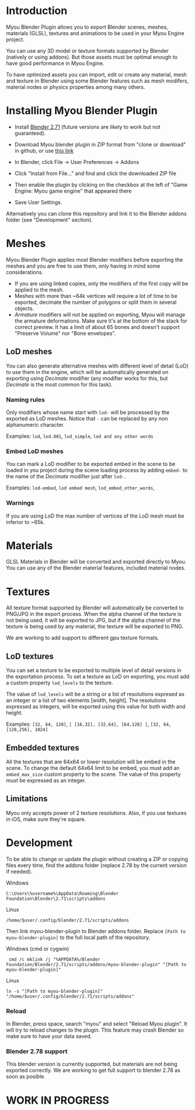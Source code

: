 # Introduction
Myou Blender Plugin allows you to export Blender scenes, meshes, materials (GLSL), textures and animations to be used in your Myou Engine project.

You can use any 3D model or texture formats supported by Blender (natively or using addons). But those assets must be optimal enough to have good performance in Myou Engine.

To have optimized assets you can import, edit or create any material, mesh and texture in Blender using some Blender features such as mesh modifers,  material nodes or physics properties among many others.

# Installing Myou Blender Plugin

- Install [Blender 2.71](http://download.blender.org/release/Blender2.71/) (future versions are likely to work but not guaranteed).

- Download Myou blender plugin in ZIP format from "clone or download" in github, or use [this link](https://github.com/myou-engine/myou-blender-plugin/archive/master.zip)

- In Blender, click File -> User Preferences -> Addons

- Click "Install from File..." and find and click the downloaded ZIP file

- Then enable the plugin by clicking on the checkbox at the left of "Game Engine: Myou game engine" that appeared there

- Save User Settings.

Alternatively you can clone this repository and link it to the Blender addons folder (see "Development" section).

# Meshes

Myou Blender Plugin applies most Blender modifiers before exporting the meshes and you are free to use them, only having in mind some considerations.

 - If you are using linked copies, only the modifiers of the first copy will be applied to the mesh.
 - Meshes with more than ~64k vertices will require a lot of time to be exported, decimate the number of polygons or split them in several objects.
 - _Armature_ modifiers will not be applied on exporting, Myou will manage the armature deformations. Make sure it's at the bottom of the stack for correct preview. It has a limit of about 65 bones and doesn't support "Preserve Volume" nor "Bone envelopes".

## LoD meshes
You can also generate alternative meshes with different level of detail (LoD) to use them in the engine, which will be automatically generated on exporting using _Decimate_ modifier (any modifier works for this, but _Decimate_ is the most common for this task).

### Naming rules
Only modifiers whose name start with `lod-` will be processed by the exported as LoD meshes. Notice that `-` can be replaced by any non alphanumeric character.

Examples: `lod`, `lod.001`, `lod_simple`, `lod and any other words`

### Embed LoD meshes
You can mark a LoD modifier to be exported embed in the scene to be loaded in you project during the scene loading process by adding `embed-` to the name of the _Decimate_ modifier just after `lod-`.

Examples: `lod-embed`, `lod embed mesh`, `lod_embed_other_words`,

### Warnings
If you are using LoD the max number of vertices of the LoD mesh must be inferior to ~65k.

# Materials
GLSL Materials in Blender will be converted and exported directly to Myou. You can use any of the Blender material features, included material nodes.

# Textures
All texture format supported by Blender will automatically be converted to PNG/JPG in the export process. When the alpha channel of the texture is not being used, it will be exported to JPG, but if the alpha channel of the texture is being used by any material, the texture will be exported to PNG.

We are working to add support to different gpu texture formats.

## LoD textures
You can set a texture to be exported to multiple level of detail versions in the exportation process.
To set a texture as LoD on exporting, you must add a custom property `lod_levels` to the texture.

The value of `lod_levels` will be a string or a list of resolutions expresed as an integer or a list of two elements [width, height]. The resolutions expressed as integers, will be exported using this value for both width and height.

Examples: `[32, 64, 128]`, `[ [16,32], [32,64], [64,128] ]`, `[32, 64, [128,256], 1024]`

## Embedded textures
All the textures that are 64x64 or lower resolution will be embed in the scene. To change the default 64x64 limit to be embed, you must add an ```embed_max_size``` custom property to the scene. The value of this property must be expressed as an integer.

## Limitations
Myou only accepts power of 2 texture resolutions. Also, if you use textures in iOS, make sure they're square.

# Development

To be able to change or update the plugin without creating a ZIP or copying files every time, find the addons folder (replace 2.78 by the current version if needed).

Windows
```
C:\Users\%username%\AppData\Roaming\Blender Foundation\Blender\2.71\scripts\addons
```

Linux
```
/home/$user/.config/blender/2.71/scripts/addons
```

Then link myou-blender-plugin to Blender addons folder. Replace `[Path to myou-blender-plugin]` to the full local path of the repository.

Windows (cmd or cygwin)
```
 cmd /c mklink /j "%APPDATA%/Blender Foundation/Blender/2.71/scripts/addons/myou-blender-plugin" "[Path to myou-blender-plugin]"
```

Linux
```
ln -s "[Path to myou-blender-plugin]" "/home/$user/.config/blender/2.71/scripts/addons"
```

### Reload

In Blender, press space, search "myou" and select "Reload Myou plugin". It will try to reload changes to the plugin. This feature may crash Blender so make sure to have your data saved.

### Blender 2.78 support
This blender version is currently supported, but materials are not being exported correctly. We are working to get full support to blender 2.78 as soon as posible. 

# WORK IN PROGRESS
